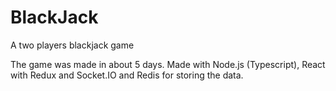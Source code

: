 # BlackJack
A two players blackjack game

The game was made in about 5 days. Made with Node.js (Typescript), React with Redux and Socket.IO and Redis for storing the data.
